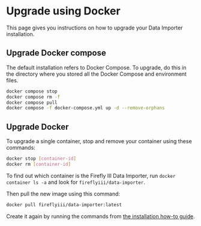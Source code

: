 # Upgrade using Docker

This page gives you instructions on how to upgrade your Data Importer installation.

## Upgrade Docker compose

The default installation refers to Docker Compose. To upgrade, do this in the directory where you stored all the Docker Compose and environment files.

```bash
docker compose stop
docker compose rm -f
docker compose pull
docker compose -f docker-compose.yml up -d --remove-orphans
```

## Upgrade Docker

To upgrade a single container, stop and remove your container using these commands:

```bash
docker stop [container-id]
docker rm [container-id]
```

To find out which container is the Firefly III Data Importer, run `docker container ls -a` and look for `fireflyiii/data-importer`.

Then pull the new image using this command:

```bash
docker pull fireflyiii/data-importer:latest
```

Create it again by running the commands from [the installation how-to guide](../installation/docker.md).
